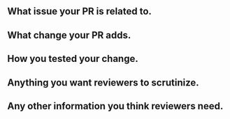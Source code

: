 ## What issue your PR is related to.

## What change your PR adds.

## How you tested your change.

## Anything you want reviewers to scrutinize.

## Any other information you think reviewers need.
